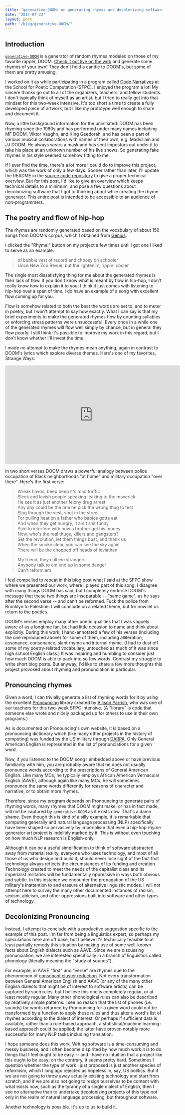 ```yaml
---
title: "generative-DOOM: on generating rhymes and decolonizing software"
date: "2017-07-23"
layout: post
path: "/blog/generative-DOOM/"
---
```


## Introduction
[`generative-DOOM`](https://nabilhassein.github.io/generative-DOOM) is a generator of random rhymes modeled on those of my favorite rapper, DOOM.
[Check it out live on the web](https://nabilhassein.github.io/generative-DOOM) and generate some rhymes of your own!
They don't hold a candle to DOOM's, but some of them are pretty amusing.

I worked on it as while participating in a program called [Code Narratives](http://sfpc.io/codenarratives) at the School for Poetic Computation (SFPC).
I enjoyed the program a lot! My sincere thanks go out to all of the organizers, teachers, and fellow students.
I don't typically think of myself as an artist, but I tried to really get into that mindset for this two-week intensive.
It's too short a time to create a fully developed piece of artwork, but I like my prototype well enough to share and document it.

Now, a little background information for the uninitiated: DOOM has been rhyming since the 1980s and has performed under many names including MF DOOM, Viktor Vaughn, and King Geedorah, and has been a part of various musical collaborations with names of their own, e.g. Madvillain and JJ DOOM.
He always wears a mask and has sent impostors out under it to take his place at an unknown number of his live shows.
So generating fake rhymes in his style seemed somehow fitting to me.

If I ever find the time, there's a lot more I could do to improve this project, which was the work of only a few days.
Sooner rather than later, I'll update the README in the [source code repository](https://github.com/nabilhassein/generative-DOOM) to give a proper technical overview.
But for this post, I'd like to give an overview which keeps technical details to a minimum, and pose a few questions about decolonizing software that I got to thinking about while creating the rhyme generator. This entire post is intended to be accessible to an audience of non-programmers.

## The poetry and flow of hip-hop
The rhymes are randomly generated based on the vocabulary of about 150 songs from DOOM's corpus, which I obtained from [Genius](https://genius.com).

I clicked the "Rhyme!" button on my project a few times until I got one I liked to serve as an example:

> of bubble vest of record and choosy on schooler  
> since New Zoo Revue, but the lightenin', rippin' cooler  

The single most dissatisfying thing for me about the generated rhymes is their lack of flow.
If you don't know what is meant by flow in hip-hop, I don't really know how to explain it to you; I think it just comes with listening to hip-hop over a span of time. I do have an example of a song with excellent flow coming up for you.

Flow is somehow related to both the beat the words are set to, and to meter in poetry, but I won't attempt to say how exactly.
What I can say is that my brief experiments to make the generated rhymes flow by counting syllables or enforcing stress patterns were unsuccessful.
Every once in a while one of the generated rhymes will flow well simply by chance, but in general they flow poorly.
I still think it's possible to improve my work in this regard, but I don't know whether I'll invest the time.

I made no attempt to make the rhymes mean anything, again in contrast to DOOM's lyrics which explore diverse themes.
Here's one of my favorites, Strange Ways:

<iframe width="560" height="315" src="https://www.youtube.com/embed/uSxlZQUqVPY" frameborder="0" allowfullscreen></iframe>

In two short verses DOOM draws a powerful analogy between police occupation of Black neighborhoods "at home" and military occupation "over there".
Here's the first verse:

> Wreak havoc, beep beep it's mad traffic  
> Sleek and lavish people speaking leaking to the maverick  
> He see it as just another felony drug arrest  
> Any day could be the one he pick the wrong thug to test  
> Slug through the vest, shot in the street  
> For pulling heat on a father who babies gotta eat  
> And when they get hungry, it ain't shit funny  
> Paid to interfere with how a brother get his money  
> Now, who's the real thugs, killers and gangsters?  
> Set the revolution, let them things bust, and thank us  
> When the smoke clear, you can see the sky again  
> There will be the chopped off heads of leviathan  
> 
> My friend, they call em strangers  
> Anybody talk to em end up in some danger  
> Can't reform em  

I feel compelled to repeat in this blog post what I said at the SFPC show where we presented our work, where I played part of this song:
I disagree with many things DOOM has said, but I completely endorse DOOM's message that these two things are inseparable -- "same game", as he says after the second verse -- and can't be reformed.
Fuck the police from Brooklyn to Palestine. I will conclude on a related theme, but for now let us return to the poetics.

DOOM's verses employ many other poetic qualities that I was vaguely aware of as a longtime fan, but had little occasion to name and think about explicitly.
During this work, I hand-annotated a few of his verses (including the one reproduced above) for some of them, including alliteration, assonance, consonance, slant rhyme and internal rhyme.
(I had to dust off some of my poetry-related vocabulary, untouched as much of it was since high school English class.)
It was inspiring and humbling to consider just how much DOOM is able to pack into so few words. Contrast my struggle to write short blog posts.
But anyway, I'd like to share a few more thoughts this project provoked about rhyming and pronunciation in particular.

## Pronouncing rhymes
Given a word, I can trivially generate a list of rhyming words for it by using the excellent [Pronouncing](https://pronouncing.readthedocs.io/en/latest/)
library created by [Allison Parrish](https://twitter.com/aparrish), who was one of our teachers for this two-week SFPC intensive.
(A "library" is code that someone else wrote and nicely packaged up for others to use in their own programs.)

As is documented on Pronouncing's own website, it is based on a pronouncing dictionary which (like many other projects in the history of computing) was funded by the US military through [DARPA](https://en.wikipedia.org/wiki/DARPA).
Only General American English is represented in the list of pronunciations for a given word.

Now, if you listened to the DOOM song I embedded above or have previous familiarity with him, you are probably aware that he does not usually pronounce words according to the prescriptions of General American English.
Like many MCs, he typically employs African American Vernacular English (AAVE), although again like many MCs, he will sometimes pronounce the same words differently for reasons of character and narrative, or to obtain more rhymes.

Therefore, since my program depends on Pronouncing to generate pairs of rhyming words, many rhymes that DOOM might make, or has in fact made, will not be captured by `generative-DOOM` as it exists now.
That's a damn shame.
Even though this is kind of a silly example, it is remarkable that computing generally and natural language processing (NLP) specifically have been shaped so pervasively by imperialism that even a hip-hop rhyme generator art project is indelibly marked by it.
This is without even touching on how much NLP research is English-only.

Although it can be a useful simplification to think of software abstracted away from material reality, everyone who uses technology, and most of all those of us who design and build it, should never lose sight of the fact that technology always reflects the circumstances of its funding and creation.
Technology created to meet the needs of the capitalist class and its imperialist militaries will be fundamentally oppressive in ways both obvious and subtle.
In this instance we encounter the propagation of the US military's inattention to and erasure of alternative linguistic modes.
I will not attempt here to survey the many other documented instances of racism, sexism, ableism, and other oppressions built into software and other types of technology.

## Decolonizing Pronouncing
Instead, I attempt to conclude with a productive suggestion specific to the example of this post.
I'm far from being a linguistics expert, so perhaps my speculations here are off base, but I believe it's technically feasible to at least partially remedy this situation by making use of some well-known facts about English dialects such as AAVE.
Since we are discussing pronunciation, we are interested specifically in a branch of linguistics called phonology (literally meaning the "study of sounds").

For example, in AAVE "first" and "verse" are rhymes due to the phenomenon of [consonant cluster reduction](https://en.wikipedia.org/wiki/Cluster_reduction).
Not every transformation between General American English and AAVE (or any of the many other English dialects that might be of interest to software artists) can be captured by such rules, but I believe this one is completely regular, or at least mostly regular.
Many other phonological rules can also be described by relatively simple patterns.
I see no reason that the list of phones (i.e. sounds) for words returned by Pronouncing for a given word could not be transformed by a function to apply these rules and thus alter a word's list of rhymes according to the dialect of interest.
Or perhaps if sufficient data is available, rather than a rule-based approach, a statistical/machine learning-based approach could be applied; the latter have proven notably more successful for many NLP tasks including translation.

I hope someone does this work.
Writing software is a time-consuming and messy business, and I often become dispirited by how much work it is to do things that I feel ought to be easy -- and I have no intuition that a project like this ought to be easy; on the contrary, it seems pretty hard.
Sometimes I question whether the type of work I just proposed is just another species of reformism, which I long ago rejected as hopeless in, say, US politics.
But if we are not going to throw away actually existing technology and start from scratch, and if we are also not going to resign ourselves to be content with what exists now, such as the tyranny of a single dialect of English, then I see no alternative than to undertake decolonizing projects of this type not only in the realm of natural language processing, but throughout software.

Another technology is possible. It's up to us to build it.
